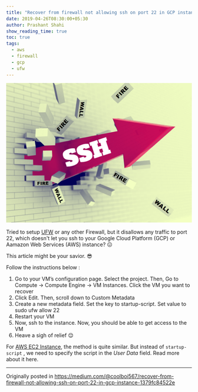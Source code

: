 ```yaml
---
title: "Recover from firewall not allowing ssh on port 22 in GCP instance"
date: 2019-04-26T08:30:00+05:30
author: Prashant Shahi
show_reading_time: true
toc: true
tags:
  - aws
  - firewall
  - gcp
  - ufw
---
```


![SSH Firewall](/images/ssh-firewall.png)

Tried to setup [UFW](https://help.ubuntu.com/community/UFW) or any other Firewall,
but it disallows any traffic to port 22, which doesn't let you ssh to your Google
Cloud Platform (GCP) or Aamazon Web Services (AWS) instance? 😖

This article might be your savior. 😎

Follow the instructions below :

1. Go to your VM’s configuration page. Select the project. Then, Go to Compute ->
Compute Engine -> VM Instances. Click the VM you want to recover
2. Click Edit. Then, scroll down to Custom Metadata
3. Create a new metadata field. Set the key to startup-script. Set value to sudo ufw allow 22
4. Restart your VM
5. Now, ssh to the instance. Now, you should be able to get access to the VM
6. Heave a sigh of relief 😌

For [AWS EC2 Instance](https://aws.amazon.com/), the method is quite similar. But instead of
`startup-script` , we need to specify the script in the _User Data_ field. Read more about it here.

---

Originally posted in https://medium.com/@coolboi567/recover-from-firewall-not-allowing-ssh-on-port-22-in-gcp-instance-1379fc84522e

